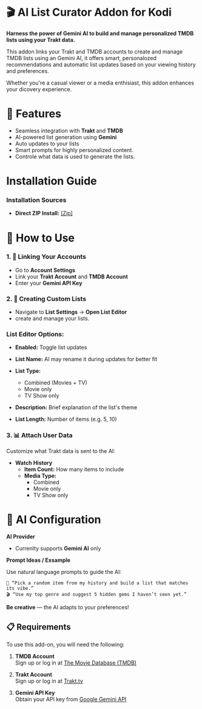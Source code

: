 
# 🎬 AI List Curator Addon for Kodi

**Harness the power of Gemini AI to build and manage personalized TMDB lists using your Trakt data.**

This addon links your Trakt and TMDB accounts to create and manage TMDB lists using an Gemini AI, it offers smart, personalozed recommendations and automatic list updates based on your viewing history and preferences.

Whether you're a casual viewer or a media enthisiast, this addon enhances your dicovery experience.

# 🚀 Features
- Seamless integration with **Trakt** and **TMDB**
- AI-powered list generation using **Gemini**
- Auto updates to your lists
- Smart prompts for highly personalized content.
- Controle what data is used to generate the lists.

# Installation Guide

### **Installation Sources**
- **Direct ZIP Install:** [\[Zip\]](https://github.com/blackprogram-02/script.ai.list/archive/refs/heads/main.zip)

# 🔧 How to Use


### 1. 🔐 Linking Your Accounts
- Go to **Account Settings**
- Link your **Trakt Account** and **TMDB Account**
- Enter your **Gemini API Key**

### 2. 📝 Creating Custom Lists
- Navigate to **List Settings** -> **Open List Editor** 
- create and manage your lists.

### List Editor Options:
- **Enabled:** Toggle list updates

- **List Name:** AI may rename it during updates for better fit

- **List Type:**
   - Combined (Movies + TV)
   - Movie only
   - TV Show only

- **Description:** Brief explanation of the list's theme
- **List Length:** Number of items (e.g. 5, 10)

### 3. 📊 Attach User Data

Customize what Trakt data is sent to the AI:

- **Watch History**
   - **Item Count:** How many items to include
   - **Media Type:**
      - Combined
      - Movie only
      - TV Show only


# 🤖 AI Configuration

**AI Provider**
- Currenlty supports **Gemini AI** only

**Prompt Ideas / Exsample**

Use natural language prompts to guide the AI:
   ```
   🧠 “Pick a random item from my history and build a list that matches its vibe.”
   🎬 “Use my top genre and suggest 5 hidden gems I haven’t seen yet.”
   ```

**Be creative** — the AI adapts to your preferences!

## 📋 Requirements

To use this add-on, you will need the following:

1. **TMDB Account**  
   Sign up or log in at [The Movie Database (TMDB)](https://www.themoviedb.org/login)

2. **Trakt Account**  
   Sign up or log in at [Trakt.tv](https://trakt.tv)

3. **Gemini API Key**  
   Obtain your API key from [Google Gemini API](https://www.googleadservices.com/pagead/aclk?sa=L&ai=DChcSEwizld3qv6CMAxVLkIMHHYDvCEwYABAAGgJlZg&co=1&gclid=Cj0KCQjw4v6-BhDuARIsALprm32qawQV4Ydk7yFhAecHN8UWcp9kmiHHtbyEb15Ew9SclRj_xm94LR0aAmu3EALw_wcB&ohost=www.google.com&cid=CAESVeD2oIj9ROfJW1Ubn1c-Vj2cOkPWPmYObXZRP8jFhujbiGYtUIbvN6ekNdzZ9V6bh4obGl7Hu2FcSKWXnnDX72VhEhFW0aJtV4eBXRX3KDa0l3FvB_U&sig=AOD64_2Uo6iyIOoxTRMdZGPVy9QyUJyaqw&q&adurl&ved=2ahUKEwjRuNbqv6CMAxVL_rsIHQQ3GoAQ0Qx6BAgJEAE)
